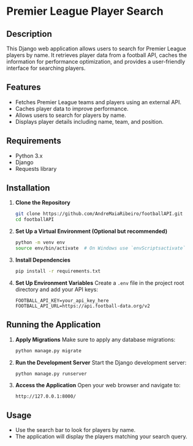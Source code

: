 # Premier League Player Search

## Description
This Django web application allows users to search for Premier League players by name. It retrieves player data from a football API, caches the information for performance optimization, and provides a user-friendly interface for searching players.

## Features
- Fetches Premier League teams and players using an external API.
- Caches player data to improve performance.
- Allows users to search for players by name.
- Displays player details including name, team, and position.

## Requirements
- Python 3.x
- Django
- Requests library

## Installation

1. **Clone the Repository**
   ```bash
   git clone https://github.com/AndreMaiaRibeiro/footballAPI.git
   cd footballAPI
   ```

2. **Set Up a Virtual Environment (Optional but recommended)**
   ```bash
   python -m venv env
   source env/bin/activate  # On Windows use `envScriptsactivate`
   ```

3. **Install Dependencies**
   ```bash
   pip install -r requirements.txt
   ```

4. **Set Up Environment Variables**
   Create a `.env` file in the project root directory and add your API keys:
   ```
   FOOTBALL_API_KEY=your_api_key_here
   FOOTBALL_API_URL=https://api.football-data.org/v2
   ```

## Running the Application

1. **Apply Migrations**
   Make sure to apply any database migrations:
   ```bash
   python manage.py migrate
   ```

2. **Run the Development Server**
   Start the Django development server:
   ```bash
   python manage.py runserver
   ```

3. **Access the Application**
   Open your web browser and navigate to:
   ```
   http://127.0.0.1:8000/
   ```

## Usage
- Use the search bar to look for players by name.
- The application will display the players matching your search query.
